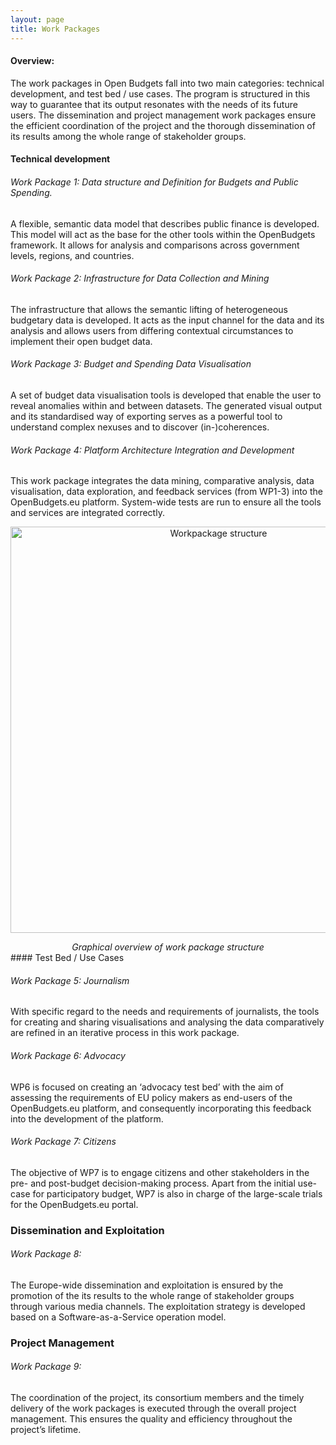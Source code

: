 ```yaml
---
layout: page
title: Work Packages
---
```

#### Overview: 

The work packages in Open Budgets fall into two main categories: technical development, and test bed / use cases. The program is structured in this way to guarantee that its output resonates with the needs of its future users. The dissemination and project management work packages ensure the efficient coordination of the project and the thorough dissemination of its results among the whole range of stakeholder groups. 

#### Technical development 

###### Work Package 1: Data structure and Definition for Budgets and Public Spending.
A flexible, semantic data model that describes public finance is developed. This model will act as the base for the other tools within the OpenBudgets framework. It allows for analysis and comparisons across government levels, regions, and countries.

###### Work Package 2: Infrastructure for Data Collection and Mining
The infrastructure that allows the semantic lifting of heterogeneous budgetary data is developed. It acts as the input channel for the data and its analysis and allows users from differing contextual circumstances to implement their open budget data.  

###### Work Package 3: Budget and Spending Data Visualisation
A set of budget data visualisation tools is developed that enable the user to reveal anomalies within and between datasets. The generated visual output and its standardised way of exporting serves as a powerful tool to understand complex nexuses and to discover (in-)coherences. 	 

###### Work Package 4: Platform Architecture Integration and Development
This work package integrates the data mining, comparative analysis, data visualisation, data exploration, and feedback services (from WP1-3) into the OpenBudgets.eu platform. System-wide tests are run to ensure all the tools and services are integrated correctly. 


<p><center><img src="{{site.baseurl}}/img/workpackagestructure.png" alt="Workpackage structure" width="650"></center></p>
<center><i>Graphical overview of work package structure</i></center>
#### Test Bed / Use Cases

###### Work Package 5: Journalism
With specific regard to the needs and requirements of journalists, the tools for creating and sharing visualisations and analysing the data comparatively are refined in an iterative process in this work package. 

###### Work Package 6: Advocacy  	 	
WP6 is focused on creating an ‘advocacy test bed’ with the aim of assessing the requirements of EU policy makers as end-users of the OpenBudgets.eu platform, and consequently incorporating this feedback into the development of the platform. 

###### Work Package 7: Citizens
The objective of WP7 is to engage citizens and other stakeholders in the pre- and post-budget decision-making process. Apart from the initial use-case for participatory budget, WP7 is also in charge of the large-scale trials for the OpenBudgets.eu portal. 

### Dissemination and Exploitation  

###### Work Package 8:	
The Europe-wide dissemination and exploitation is ensured by the promotion of the its results to the whole range of stakeholder groups through various media channels. The exploitation strategy is developed based on a Software-as-a-Service operation model.

### Project Management

###### Work Package 9:
The coordination of the project, its consortium members and the timely delivery of the work packages is executed through the overall project management. This ensures the quality and efficiency throughout the project’s lifetime.





